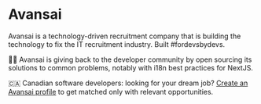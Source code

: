 # Avansai

Avansai is a technology-driven recruitment company that is building the technology to fix the IT recruitment industry. Built #fordevsbydevs.

🧑‍💻 Avansai is giving back to the developer community by open sourcing its solutions to common problems, notably with i18n best practices for NextJS.

🇨🇦 Canadian software developers: looking for your dream job? [Create an Avansai profile](https://www.avansai.com/en-ca/sign-up?utm_campaign=avansai-oss&utm_medium=github-profile&utm_source=github) to get matched only with relevant opportunities. 
